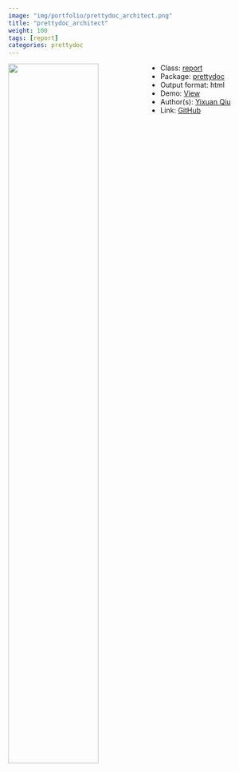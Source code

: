 ```yaml
---
image: "img/portfolio/prettydoc_architect.png"
title: "prettydoc_architect"
weight: 100
tags: [report]
categories: prettydoc
---
```




<!--more-->

<p><a href="../../img/portfolio/prettydoc_architect.png"><img class = "jf-image-shadow" src="../../img/portfolio/prettydoc_architect.png" width="60%"  align="left"></a></p>

- Class: [report](../../tags/report)
- Package: [prettydoc](prettydoc)
- Output format: html
- Demo: [View](https://prettydoc.statr.me/architect.html)
- Author(s): [Yixuan Qiu](https://statr.me/)
- Link: [GitHub](https://github.com/yixuan/prettydoc)


